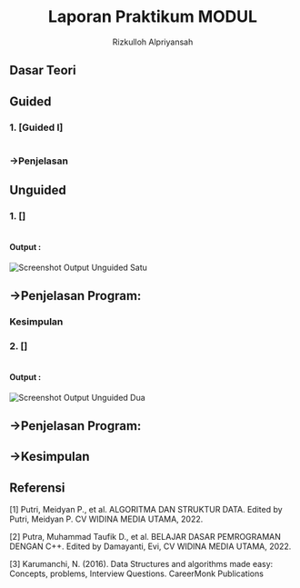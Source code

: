 # <h1 align="center">Laporan Praktikum MODUL</h1>

<p align="center">Rizkulloh Alpriyansah</p>

## Dasar Teori

## Guided

### 1. [Guided I]

```C++

```

### ->Penjelasan

## Unguided

### 1. []

```C++

```

#### Output :

![Screenshot Output Unguided Satu](Picturs/unguided1.png)

## ->Penjelasan Program:

### Kesimpulan

### 2. []

```C++

```

#### Output :

![Screenshot Output Unguided Dua](Picturs/unguided2.png)

## ->Penjelasan Program:

## ->Kesimpulan

## Referensi

[1] Putri, Meidyan P., et al. ALGORITMA DAN STRUKTUR DATA. Edited by Putri, Meidyan P. CV WIDINA MEDIA UTAMA, 2022.

[2] Putra, Muhammad Taufik D., et al. BELAJAR DASAR PEMROGRAMAN DENGAN C++. Edited by Damayanti, Evi, CV WIDINA MEDIA UTAMA, 2022.

[3] Karumanchi, N. (2016). Data Structures and algorithms made easy: Concepts, problems, Interview Questions. CareerMonk Publications
